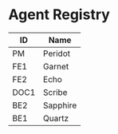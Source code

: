 # Agent Registry

| ID | Name |
|----|------|
| PM | Peridot |
| FE1 | Garnet |
| FE2 | Echo |
| DOC1 | Scribe |
| BE2 | Sapphire |
| BE1 | Quartz |
